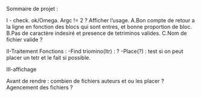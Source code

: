 Sommaire de projet :

I - check.
ok/Omega. Argc != 2 ? Afficher l’usage.
A.Bon compte de retour a la ligne en fonction des blocs qui sont entres, et bonne proportion de bloc.
B.Pas de caractère indesiré et presence de tetriminos valides.
C.Nom de fichier valide ?

II-Traitement
Fonctions :
-Find triomino(ltr) : ?
-Place(?) : test si on peut placer un tetr et le fait si possible.

III-affichage


Avant de rendre : combien de fichiers auteurs et ou les placer ? Agencement des fichiers ?
